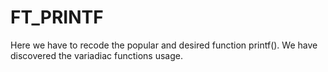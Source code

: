 # FT_PRINTF
  
  Here we have to recode the popular and desired function printf(). We have discovered the variadiac functions usage.
